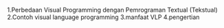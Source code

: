 1.Perbedaan Visual Programming dengan Pemrograman Textual (Tekstual)
2.Contoh visual language programming
3.manfaat VLP
4.pengertian
